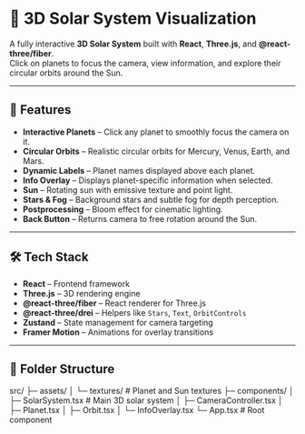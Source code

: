 # 🌌 3D Solar System Visualization

A fully interactive **3D Solar System** built with **React**, **Three.js**, and **@react-three/fiber**.  
Click on planets to focus the camera, view information, and explore their circular orbits around the Sun.  

---

## 🚀 Features

- **Interactive Planets** – Click any planet to smoothly focus the camera on it.  
- **Circular Orbits** – Realistic circular orbits for Mercury, Venus, Earth, and Mars.  
- **Dynamic Labels** – Planet names displayed above each planet.  
- **Info Overlay** – Displays planet-specific information when selected.  
- **Sun** – Rotating sun with emissive texture and point light.  
- **Stars & Fog** – Background stars and subtle fog for depth perception.  
- **Postprocessing** – Bloom effect for cinematic lighting.  
- **Back Button** – Returns camera to free rotation around the Sun.  

---

## 🛠 Tech Stack

- **React** – Frontend framework  
- **Three.js** – 3D rendering engine  
- **@react-three/fiber** – React renderer for Three.js  
- **@react-three/drei** – Helpers like `Stars`, `Text`, `OrbitControls`  
- **Zustand** – State management for camera targeting  
- **Framer Motion** – Animations for overlay transitions  

---

## 📂 Folder Structure
src/
├─ assets/
│ └─ textures/ # Planet and Sun textures
├─ components/
│ ├─ SolarSystem.tsx # Main 3D solar system
│ ├─ CameraController.tsx
│ ├─ Planet.tsx
│ ├─ Orbit.tsx
│ └─ InfoOverlay.tsx
└─ App.tsx # Root component
